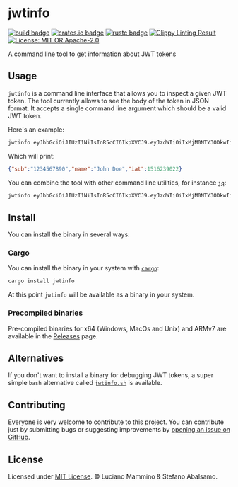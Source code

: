 # jwtinfo

[![build badge](https://github.com/lmammino/jwtinfo/workflows/Rust/badge.svg)](https://github.com/lmammino/jwtinfo/actions?query=workflow%3ARust)
[![crates.io badge](https://img.shields.io/crates/v/jwtinfo.svg)](https://crates.io/crates/jwtinfo)
[![rustc badge](https://img.shields.io/badge/rustc-1.40+-lightgray.svg)](https://blog.rust-lang.org/2019/12/19/Rust-1.40.0.html)
[![Clippy Linting Result](https://img.shields.io/badge/clippy-<3-yellowgreen)](https://github.com/rust-lang/rust-clippy)
[![License: MIT OR Apache-2.0](https://img.shields.io/crates/l/jwtinfo.svg)](#license)


A command line tool to get information about JWT tokens

## Usage

`jwtinfo` is a command line interface that allows you to inspect a given JWT token. The tool currently allows to see the body of the token in JSON format. It accepts a single command line argument which should be a valid JWT token.

Here's an example:

```bash
jwtinfo eyJhbGciOiJIUzI1NiIsInR5cCI6IkpXVCJ9.eyJzdWIiOiIxMjM0NTY3ODkwIiwibmFtZSI6IkpvaG4gRG9lIiwiaWF0IjoxNTE2MjM5MDIyfQ.SflKxwRJSMeKKF2QT4fwpMeJf36POk6yJV_adQssw5c
```

Which will print:

```json
{"sub":"1234567890","name":"John Doe","iat":1516239022}
```

You can combine the tool with other command line utilities, for instance [`jq`](https://stedolan.github.io/jq/):

```bash
jwtinfo eyJhbGciOiJIUzI1NiIsInR5cCI6IkpXVCJ9.eyJzdWIiOiIxMjM0NTY3ODkwIiwibmFtZSI6IkpvaG4gRG9lIiwiaWF0IjoxNTE2MjM5MDIyfQ.SflKxwRJSMeKKF2QT4fwpMeJf36POk6yJV_adQssw5c | jq .
```

## Install

You can install the binary in several ways:

### Cargo

You can install the binary in your system with [`cargo`](https://doc.rust-lang.org/cargo/getting-started/installation.html):

```bash
cargo install jwtinfo
```

At this point `jwtinfo` will be available as a binary in your system.

### Precompiled binaries

Pre-compiled binaries for x64 (Windows, MacOs and Unix) and ARMv7 are available in the [Releases](https://github.com/lmammino/jwtinfo/releases) page.


## Alternatives

If you don't want to install a binary for debugging JWT tokens, a super simple `bash` alternative called [`jwtinfo.sh`](https://gist.github.com/lmammino/920ee0699af627a3492f86c607c859f6) is available.


## Contributing

Everyone is very welcome to contribute to this project.
You can contribute just by submitting bugs or suggesting improvements by
[opening an issue on GitHub](https://github.com/lmammino/jwtinfo/issues).

## License

Licensed under [MIT License](LICENSE). © Luciano Mammino & Stefano Abalsamo.
